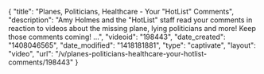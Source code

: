 {
    "title": "Planes, Politicians, Healthcare - Your \"HotList\" Comments",
    "description": "Amy Holmes and the \"HotList\" staff read your comments in reaction to videos about the missing plane, lying politicians and more! Keep those comments coming! ...",
    "videoid": "198443",
    "date_created": "1408046565",
    "date_modified": "1418181881",
    "type": "captivate",
    "layout": "video",
    "url": "\/v\/planes-politicians-healthcare-your-hotlist-comments\/198443"
}